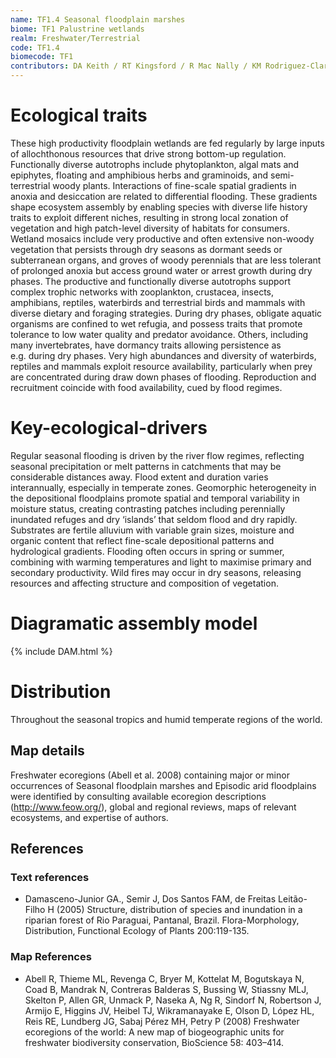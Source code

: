 ```yaml
---
name: TF1.4 Seasonal floodplain marshes
biome: TF1 Palustrine wetlands
realm: Freshwater/Terrestrial
code: TF1.4
biomecode: TF1
contributors: DA Keith / RT Kingsford / R Mac Nally / KM Rodriguez-Clark / A Etter
---
```


# Ecological traits


These high productivity floodplain wetlands are fed regularly by large inputs of allochthonous resources that drive strong bottom-up regulation. Functionally diverse autotrophs include phytoplankton, algal mats and epiphytes, floating and amphibious herbs and graminoids, and semi-terrestrial woody plants. Interactions of fine-scale spatial gradients in anoxia and desiccation are related to differential flooding. These gradients shape ecosystem assembly by enabling species with diverse life history traits to exploit different niches, resulting in strong local zonation of vegetation and high patch-level diversity of habitats for consumers. Wetland mosaics include very productive and often extensive non-woody vegetation that persists through dry seasons as dormant seeds or subterranean organs, and groves of woody perennials that are less tolerant of prolonged anoxia but access ground water or arrest growth during dry phases. The productive and functionally diverse autotrophs support complex trophic networks with zooplankton, crustacea, insects, amphibians, reptiles, waterbirds and terrestrial birds and mammals with diverse dietary and foraging strategies. During dry phases, obligate aquatic organisms are confined to wet refugia, and possess traits that promote tolerance to low water quality and predator avoidance. Others, including many invertebrates, have dormancy traits allowing persistence as e.g. during dry phases. Very high abundances and diversity of waterbirds, reptiles and mammals exploit resource availability, particularly when prey are concentrated during draw down phases of flooding. Reproduction and recruitment coincide with food availability, cued by flood regimes.


# Key-ecological-drivers


Regular seasonal flooding is driven by the river flow regimes, reflecting seasonal precipitation or melt  patterns in catchments that may be considerable distances away. Flood extent and duration varies interannually, especially in temperate zones. Geomorphic heterogeneity in the depositional floodplains promote spatial and temporal variability in moisture status, creating contrasting patches including perennially inundated refuges and dry ‘islands’ that seldom flood and dry rapidly. Substrates are fertile alluvium with variable grain sizes, moisture and organic content that reflect fine-scale depositional patterns and hydrological gradients. Flooding often occurs in spring or summer, combining with warming temperatures and light to maximise primary and secondary productivity.  Wild fires may occur in dry seasons, releasing resources and affecting structure and composition of vegetation.


# Diagramatic assembly model

{% include DAM.html %}

# Distribution


Throughout the seasonal tropics and humid temperate regions of the world.


## Map details

Freshwater ecoregions (Abell et al. 2008) containing major or minor occurrences of Seasonal floodplain marshes and Episodic arid floodplains were identified by consulting available ecoregion descriptions (http://www.feow.org/),  global and regional reviews, maps of relevant ecosystems, and expertise of authors.

## References
### Text references
* Damasceno-Junior GA., Semir J, Dos Santos FAM, de Freitas Leitão-Filho H (2005) Structure, distribution of species and inundation in a riparian forest of Rio Paraguai, Pantanal, Brazil. Flora-Morphology, Distribution, Functional Ecology of Plants 200:119-135.
### Map References
* Abell R, Thieme ML, Revenga C, Bryer M, Kottelat M, Bogutskaya N, Coad B, Mandrak N, Contreras Balderas S, Bussing W, Stiassny MLJ, Skelton P, Allen GR, Unmack P, Naseka A, Ng R, Sindorf N, Robertson J, Armijo E, Higgins JV, Heibel TJ, Wikramanayake E, Olson D, López HL, Reis RE, Lundberg JG, Sabaj Pérez MH, Petry P (2008) Freshwater ecoregions of the world: A new map of biogeographic units for freshwater biodiversity conservation, BioScience 58: 403–414.
